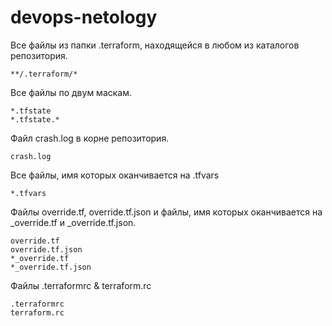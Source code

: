 # devops-netology

Все файлы из папки .terraform, находящейся в любом из каталогов репозитория.
```
**/.terraform/*
```

Все файлы по двум маскам.
```
*.tfstate
*.tfstate.*
```

Файл crash.log в корне репозитория.
```
crash.log
```

Все файлы, имя которых оканчивается на .tfvars
```
*.tfvars
```

Файлы override.tf, override.tf.json и файлы, имя которых оканчивается на _override.tf и _override.tf.json. 
```
override.tf
override.tf.json
*_override.tf
*_override.tf.json
```

Файлы .terraformrc & terraform.rc
```
.terraformrc
terraform.rc
```
